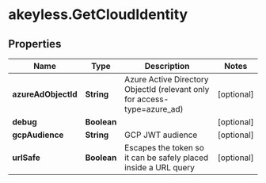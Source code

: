 # akeyless.GetCloudIdentity

## Properties

Name | Type | Description | Notes
------------ | ------------- | ------------- | -------------
**azureAdObjectId** | **String** | Azure Active Directory ObjectId (relevant only for access-type&#x3D;azure_ad) | [optional] 
**debug** | **Boolean** |  | [optional] 
**gcpAudience** | **String** | GCP JWT audience | [optional] 
**urlSafe** | **Boolean** | Escapes the token so it can be safely placed inside a URL query | [optional] 


